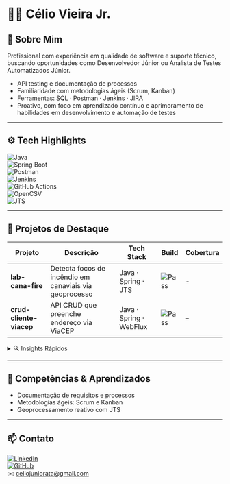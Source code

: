 # 🧑‍💻 Célio Vieira Jr.

## 🚀 Sobre Mim

Profissional com experiência em qualidade de software e suporte técnico, buscando oportunidades como Desenvolvedor Júnior ou Analista de Testes Automatizados Júnior.  

- API testing e documentação de processos  
- Familiaridade com metodologias ágeis (Scrum, Kanban)  
- Ferramentas: SQL · Postman · Jenkins · JIRA  
- Proativo, com foco em aprendizado contínuo e aprimoramento de habilidades em desenvolvimento e automação de testes  

---

## ⚙️ Tech Highlights

![Java](https://img.shields.io/badge/Java-17-blue)  
![Spring Boot](https://img.shields.io/badge/Spring_Boot-3.3.x-brightgreen)  
![Postman](https://img.shields.io/badge/Postman-API_testing-orange)  
![Jenkins](https://img.shields.io/badge/Jenkins-CI%2FCD-blueviolet)  
![GitHub Actions](https://img.shields.io/badge/GitHub_Actions-automation-purple)  
![OpenCSV](https://img.shields.io/badge/OpenCSV-5.11-yellow)  
![JTS](https://img.shields.io/badge/JTS-1.19.0-teal)  

---

## 🌟 Projetos de Destaque

| Projeto                 | Descrição                                              | Tech Stack              | Build                             | Cobertura      |
|-------------------------|--------------------------------------------------------|-------------------------|-----------------------------------|----------------|
| **lab-cana-fire**       | Detecta focos de incêndio em canaviais via geoprocesso | Java · Spring · JTS     | ![Pass](https://img.shields.io/badge/build-passing-brightgreen)   | -              |
| **crud-cliente-viacep** | API CRUD que preenche endereço via ViaCEP              | Java · Spring · WebFlux | ![Pass](https://img.shields.io/badge/build-passing-brightgreen)   | –              |

<details>
<summary>🔍 Insights Rápidos</summary>

- **lab-cana-fire**  
  - Ingestão reativa (`Flux`) de CSV do INPE  
  - Spatial join com JTS para mapear eventos em fazendas  
  - Persistência em H2, UI Thymeleaf e notificações por e-mail  
  - Testes unitários e de integração ⇒ cobertura ≥ 70%  

- **crud-cliente-viacep**  
  - Endpoints RESTful para CRUD de clientes  
  - Integração com ViaCEP via `WebClient`  
  - Uso de DTOs para separar input/output  
  - Banco H2 in-memory para testes locais  

</details>

---

## 🎯 Competências & Aprendizados

- Documentação de requisitos e processos  
- Metodologias ágeis: Scrum e Kanban  
- Geoprocessamento reativo com JTS  

---

## 📫 Contato

[![LinkedIn](https://img.shields.io/badge/LinkedIn-celiovieirajr-blue)](https://www.linkedin.com/in/celiovieirajr)  
[![GitHub](https://img.shields.io/badge/GitHub-celiovieirajr-black)](https://github.com/celiovieirajr)  
✉️ celiojuniorata@gmail.com  

